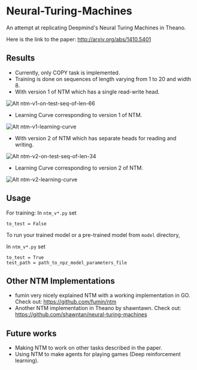 # Neural-Turing-Machines
An attempt at replicating Deepmind's Neural Turing Machines in Theano.

Here is the link to the paper: http://arxiv.org/abs/1410.5401

## Results
- Currently, only COPY task is implemented.
- Training is done on sequences of length varying from 1 to 20 and width 8.
- With version 1 of NTM which has a single read-write head.

![Alt ntm-v1-on-test-seq-of-len-66](https://chiggum.github.io/Neural-Turing-Machines/plots/ntm_learning_curve-COPY-20-2016-03-03-15-25-49/ntm-info-COPY-10-120-66-2016-03-04-16-18-50.png)

- Learning Curve corresponding to version 1 of NTM.

![Alt ntm-v1-learning-curve](https://chiggum.github.io/Neural-Turing-Machines/plots/ntm_learning_curve-COPY-20-2016-03-03-15-25-49/ntm_learning_curve-COPY-20-2016-03-03-15-25-49.txt.png)

- With version 2 of NTM which has separate heads for reading and writing.

![Alt ntm-v2-on-test-seq-of-len-34](https://chiggum.github.io/Neural-Turing-Machines/plots/ntm2_learning_curve-COPY-5-2016-03-12-22-14-27/ntm2-info-COPY-10-120-34-2016-03-13-07-01-52.png)

- Learning Curve corresponding to version 2 of NTM.

![Alt ntm-v2-learning-curve](https://chiggum.github.io/Neural-Turing-Machines/plots/ntm2_learning_curve-COPY-5-2016-03-12-22-14-27/ntm2_learning_curve-COPY-5-2016-03-12-22-14-27_run_avg.png)

## Usage
For training: In `ntm_v*.py` set
```
to_test = False
```
To run your trained model or a pre-trained model from `model` directory,

In `ntm_v*.py` set
```
to_test = True
test_path = path_to_npz_model_parameters_file
```

## Other NTM Implementations
- fumin very nicely explained NTM with a working implementation in GO. Check out: https://github.com/fumin/ntm
- Another NTM implementation in Theano by shawntawn. Check out: https://github.com/shawntan/neural-turing-machines

## Future works
- Making NTM to work on other tasks described in the paper.
- Using NTM to make agents for playing games (Deep reinforcement learning).
